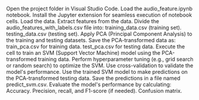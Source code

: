 Open the project folder in Visual Studio Code.
Load the audio_feature.ipynb notebook.
Install the Jupyter extension for seamless execution of notebook cells.
Load the data.
Extract features from the data.
Divide the audio_features_with_labels.csv file into:
training_data.csv (training set).
testing_data.csv (testing set).
Apply PCA (Principal Component Analysis) to the training and testing datasets.
Save the PCA-transformed data as:
train_pca.csv for training data.
test_pca.csv for testing data.
Execute the cell to train an SVM (Support Vector Machine) model using the PCA-transformed training data.
Perform hyperparameter tuning (e.g., grid search or random search) to optimize the SVM.
Use cross-validation to validate the model's performance.
Use the trained SVM model to make predictions on the PCA-transformed testing data.
Save the predictions in a file named predict_svm.csv.
Evaluate the model's performance by calculating:
Accuracy.
Precision, recall, and F1-score (if needed).
Confusion matrix.
